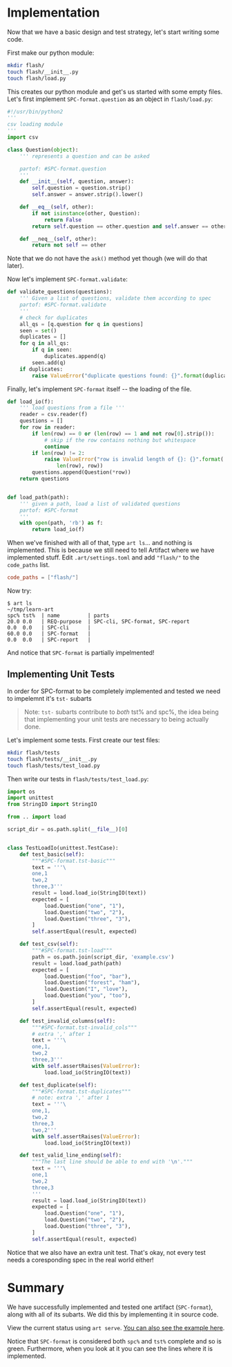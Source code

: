 # Implementation
Now that we have a basic design and test strategy, let's start writing some
code.

First make our python module:

```bash
mkdir flash/
touch flash/__init__.py
touch flash/load.py
```

This creates our python module and get's us started with some empty files.
Let's first implement `SPC-format.question` as an object in `flash/load.py`:

```python
#!/usr/bin/python2
'''
csv loading module
'''
import csv

class Question(object):
    ''' represents a question and can be asked

    partof: #SPC-format.question
    '''
    def __init__(self, question, answer):
        self.question = question.strip()
        self.answer = answer.strip().lower()

    def __eq__(self, other):
        if not isinstance(other, Question):
            return False
        return self.question == other.question and self.answer == other.answer

    def __neq__(self, other):
        return not self == other
```

Note that we do not have the `ask()` method yet though (we will do that later).

Now let's implement `SPC-format.validate`:

```python
def validate_questions(questions):
    ''' Given a list of questions, validate them according to spec
    partof: #SPC-format.validate
    '''
    # check for duplicates
    all_qs = [q.question for q in questions]
    seen = set()
    duplicates = []
    for q in all_qs:
        if q in seen:
            duplicates.append(q)
        seen.add(q)
    if duplicates:
        raise ValueError("duplicate questions found: {}".format(duplicates))
```

Finally, let's implement `SPC-format` itself -- the loading of the file.
```python
def load_io(f):
    ''' load questions from a file '''
    reader = csv.reader(f)
    questions = []
    for row in reader:
        if len(row) == 0 or (len(row) == 1 and not row[0].strip()):
            # skip if the row contains nothing but whitespace
            continue
        if len(row) != 2:
            raise ValueError("row is invalid length of {}: {}".format(
                len(row), row))
        questions.append(Question(*row))
    return questions


def load_path(path):
    ''' given a path, load a list of validated questions
    partof: #SPC-format
    '''
    with open(path, 'rb') as f:
        return load_io(f)
```

When we've finished with all of that, type `art ls`... and nothing is
implemented. This is because we still need to tell Artifact where we have
implemented stuff. Edit `.art/settings.toml` and add `"flash/"` to
the `code_paths` list.

```toml
code_paths = ["flash/"]
```

Now try:
```
$ art ls                                                                                                                                                                 ~/tmp/learn-art
spc% tst%  | name         | parts
20.0 0.0   | REQ-purpose  | SPC-cli, SPC-format, SPC-report
0.0  0.0   | SPC-cli      |
60.0 0.0   | SPC-format   |
0.0  0.0   | SPC-report   |
```

And notice that `SPC-format` is partially impelmented!


## Implementing Unit Tests
In order for SPC-format to be completely implemented and tested we need to impelemnt
it's `tst-` subarts

> Note: `tst-` subarts contribute to _both_ tst% and spc%, the idea being
> that implementing your unit tests are necessary to being actually done.

Let's implement some tests. First create our test files:

```bash
mkdir flash/tests
touch flash/tests/__init__.py
touch flash/tests/test_load.py
```

Then write our tests in `flash/tests/test_load.py`:
```python
import os
import unittest
from StringIO import StringIO

from .. import load

script_dir = os.path.split(__file__)[0]


class TestLoadIo(unittest.TestCase):
    def test_basic(self):
        """#SPC-format.tst-basic"""
        text = '''\
        one,1
        two,2
        three,3'''
        result = load.load_io(StringIO(text))
        expected = [
            load.Question("one", "1"),
            load.Question("two", "2"),
            load.Question("three", "3"),
        ]
        self.assertEqual(result, expected)

    def test_csv(self):
        """#SPC-format.tst-load"""
        path = os.path.join(script_dir, 'example.csv')
        result = load.load_path(path)
        expected = [
            load.Question("foo", "bar"),
            load.Question("forest", "ham"),
            load.Question("I", "love"),
            load.Question("you", "too"),
        ]
        self.assertEqual(result, expected)

    def test_invalid_columns(self):
        """#SPC-format.tst-invalid_cols"""
        # extra ',' after 1
        text = '''\
        one,1,
        two,2
        three,3'''
        with self.assertRaises(ValueError):
            load.load_io(StringIO(text))

    def test_duplicate(self):
        """#SPC-format.tst-duplicates"""
        # note: extra ',' after 1
        text = '''\
        one,1,
        two,2
        three,3
        two,2'''
        with self.assertRaises(ValueError):
            load.load_io(StringIO(text))

    def test_valid_line_ending(self):
        """The last line should be able to end with '\n'."""
        text = '''\
        one,1
        two,2
        three,3
        '''
        result = load.load_io(StringIO(text))
        expected = [
            load.Question("one", "1"),
            load.Question("two", "2"),
            load.Question("three", "3"),
        ]
        self.assertEqual(result, expected)
```

Notice that we also have an extra unit test. That's okay, not every test needs
a coresponding spec in the real world either!

# Summary
We have successfully implemented and tested one artifact (`SPC-format`), along
with all of its subarts. We did this by implementing it in source code.

View the current status using `art serve`.
[You can also see the example here](examples/part2/index.html).

Notice that `SPC-format` is considered both `spc%` and `tst%` complete and so
is green. Furthermore, when you look at it you can see the lines where it is
implemented.

